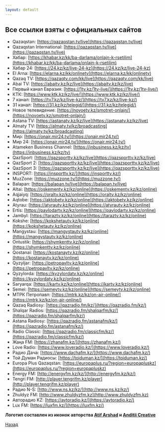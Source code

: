 ```yaml
---
layout: default
---
```


## Все ссылки взяты с официальных сайтов

* Qazaqstan: [https://qazaqstan.tv/live](https://qazaqstan.tv/live)
* Qazaqstan International: [https://qazaqstan.tv/live](https://qazaqstan.tv/live)
* Хабар: [https://khabar.kz/kk/ba-darlama/onlajn-k-rsetilim](https://khabar.kz/kk/ba-darlama/onlajn-k-rsetilim)
* Хабар 24: [https://24.kz/kz/live-24-kz](https://24.kz/kz/live-24-kz)
* El Arna: [https://elarna.kz/kk/onlinetv](https://elarna.kz/kk/onlinetv)
* Qazaq TV: [https://qazaqtv.com/kk/live](https://qazaqtv.com/kk/live)
* Abai TV: [https://abaitv.kz/kz/live](https://abaitv.kz/kz/live)
* Первый канал Евразия: [https://1tv.kz/1tv-live/](https://1tv.kz/1tv-live/)
* КТК: [https://www.ktk.kz/kz/live/](https://www.ktk.kz/kz/live/)
* 7 канал: [https://tv7.kz/kz/live-kz/](https://tv7.kz/kz/live-kz/)
* 31 канал: [https://31.kz/kz/telegid/](https://31.kz/kz/telegid/)
* Новое телевидение: [https://novoetv.kz/smotret-onlajn/](https://novoetv.kz/smotret-onlajn/)
* Astana TV: [https://astanatv.kz/kz/live](https://astanatv.kz/kz/live)
* Almaty TV: [https://almaty.tv/kz/broadcasting](https://almaty.tv/kz/broadcasting)
* Мир: [https://onair.mir24.tv/](https://onair.mir24.tv/)
* Мир 24: [https://onair.mir24.tv/](https://onair.mir24.tv/)
* Atameken Business Channel: [https://inbusiness.kz/kz/tv](https://inbusiness.kz/kz/tv)
* QazSport: [https://qazsporttv.kz/kz/live](https://qazsporttv.kz/kz/live)
* QazSport 2: [https://qazsporttv.kz/kz/live](https://qazsporttv.kz/kz/live)
* QazSport 3: [https://qazsporttv.kz/kz/live](https://qazsporttv.kz/kz/live)
* INSPORT: [https://insporttv.kz/](https://insporttv.kz/)
* MuzZone: [https://muzzone.tv/](https://muzzone.tv/)
* Balapan: [https://balapan.tv/live](https://balapan.tv/live)
* Altai: [https://oskementv.kz/kz/online](https://oskementv.kz/kz/online)
* Aqjaiyq: [https://oraltv.kz/kz/online](https://oraltv.kz/kz/online)
* Aqtobe: [https://aktobetv.kz/kz/online](https://aktobetv.kz/kz/online)
* Atyrau: [https://atyrautv.kz/kz/online](https://atyrautv.kz/kz/online)
* Ertis: [https://pavlodartv.kz/kz/online](https://pavlodartv.kz/kz/online)
* Jambyl: [https://taraztv.kz/kz/online](https://taraztv.kz/kz/online)
* Kokshe: [https://kokshetautv.kz/kz/online](https://kokshetautv.kz/kz/online)
* Mangystau: [https://mangystautv.kz/kz/online](https://mangystautv.kz/kz/online)
* Ontustik: [https://shymkenttv.kz/kz/online](https://shymkenttv.kz/kz/online)
* Qostanai: [https://kostanaytv.kz/kz/online](https://kostanaytv.kz/kz/online)
* Qyzyljar: [https://petropavltv.kz/kz/online](https://petropavltv.kz/kz/online)
* Qyzylorda: [https://kyzylordatv.kz/kz/online](https://kyzylordatv.kz/kz/online)
* Saryarqa: [https://kartv.kz/kz/online](https://kartv.kz/kz/online)
* Semei: [https://semeytv.kz/kz/online](https://semeytv.kz/kz/online)
* МТРК Петропавл: [https://mtrk.kz/kz/on-air-online/](https://mtrk.kz/kz/on-air-online/)
* Qazaq Radiosy: [https://qazradio.fm/kz/](https://qazradio.fm/kz/)
* Shalqar Radios: [https://qazradio.fm/shalqarfm/kz/](https://qazradio.fm/shalqarfm/kz/)
* Astana Radiosy: [https://qazradio.fm/astanafm/kz/](https://qazradio.fm/astanafm/kz/)
* Radio Classic: [https://qazradio.fm/classicfm/kz/](https://qazradio.fm/classicfm/kz/)
* Жаңа FM: [https://zhanafm.kz/](https://zhanafm.kz/)
* Love Radio: [https://www.loveradio.kz/](https://www.loveradio.kz/)
* Радио Дача: [https://www.dachafm.kz/](https://www.dachafm.kz/)
* Той Думан Радиосы: [https://toiduman.kz/](https://toiduman.kz/)
* Europa Plus Qazaqstan: [https://europaplus.ru/?region=europapluskz](https://europaplus.ru/?region=europapluskz)
* Energy FM: [http://energyfm.kz/kz/](http://energyfm.kz/kz/)
* Tengri FM: [http://player.tengrifm.kz/player](http://player.tengrifm.kz/player)
* Радио N-S: [http://www.ns.kz/kz/](http://www.ns.kz/kz/)
* Zhuldyz FM: [http://www.zhuldyzfm.kz](http://www.zhuldyzfm.kz)
* Авторадио KZ: [https://avtoradio.kz/](https://avtoradio.kz/)
* Lux FM: [https://luxfm.kz/](https://luxfm.kz/)

**Логотип составлен из иконок авторства [Atif Arshad](https://www.flaticon.com/authors/Atif-Arshad) и [Anditii Creative](https://www.flaticon.com/authors/anditii-creative)**

[Назад](./)
